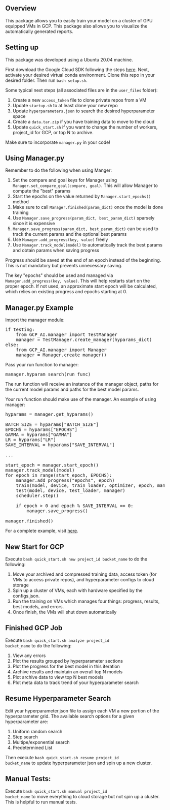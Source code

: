## Overview

This package allows you to easily train your model on a cluster of GPU equipped VMs in GCP. 
This package also allows you to visualize the automatically generated reports. 

## Setting up

This package was developed using a Ubuntu 20.04 machine.

First download the Google Cloud SDK following the steps [here](https://cloud.google.com/compute/docs/tutorials/python-guide).
Next, activate your desired virtual conda environment. Clone this repo in your desired folder.
Then run <code>bash setup.sh</code>.


Some typical next steps (all associated files are in the <code>user_files</code> folder):
1) Create a new <code>access_token</code> file to clone private repos from a VM
2) Update <code>startup.sh</code> to at least clone your new repo
3) Update <code>hyperparameters.json</code> to search the desired hyperparameter space
4) Create a <code>data.tar.zip</code> if you have training data to move to the cloud
5) Update <code>quick_start.sh</code> if you want to change the number of workers, project_id for GCP, or top N to archive.

Make sure to incorporate <code>manager.py</code> in your code!

## Using Manager.py

Remember to do the following when using Manger:
1) Set the compare and goal keys for Manager using <code>Manager.set_compare_goal(compare, goal)</code>. This will allow Manager to compute the "best" params
2) Start the epochs on the value returned by <code>Manager.start_epochs()</code> method
3) Make sure to call <code>Manager.finished(param_dict)</code> once the model is done training
4) Use <code>Manager.save_progress(param_dict, best_param_dict)</code> sparsely since it is expensive 
5) <code>Manager.save_progress(param_dict, best_param_dict)</code> can be used to track the current params and the optional best params
6) Use <code>Manager.add_progress(key, value)</code> freely
7) Use <code>Manager.track_model(model)</code> to automatically track the best params and obtain params when saving progress

Progress should be saved at the end of an epoch instead of the beginning. This is not mandatory but prevents unnecessary saving.

The key "epochs" should be used and managed via <code>Manager.add_progress(key, value)</code>. This will help
restarts start on the proper epoch. If not used, an approximate start epoch will be calculated, which relies on existing progress
and epochs starting at 0.

## Manager.py Example
Import the manager module:
<pre>
if testing:
    from GCP_AI.manager import TestManager
    manager = TestManager.create_manager(hyparams_dict)
else:
    from GCP_AI.manager import Manager
    manager = Manager.create_manager()
</pre>

Pass your run function to manager:

<pre>
manager.hyparam_search(run_func)
</pre>

The run function will receive an instance of the manager object, paths for the current model params and
paths for the best model params.

Your run function should make use of the manager. An example of using manager:

<pre>
hyparams = manager.get_hyparams()

BATCH_SIZE = hyparams["BATCH_SIZE"]
EPOCHS = hyparams["EPOCHS"]
GAMMA = hyparams["GAMMA"]
LR = hyparams["LR"]
SAVE_INTERVAL = hyparams["SAVE_INTERVAL"]

...

start_epoch = manager.start_epoch()
manager.track_model(model)
for epoch in range(start_epoch, EPOCHS):
    manager.add_progress("epochs", epoch)
    train(model, device, train_loader, optimizer, epoch, manager)
    test(model, device, test_loader, manager)
    scheduler.step()

    if epoch > 0 and epoch % SAVE_INTERVAL == 0:
        manager.save_progress()

manager.finished()
</pre>

For a complete example, visit [here](https://github.com/Shu244/test_gcp_ai).

## New Start for GCP

Execute <code>bash quick_start.sh new project_id bucket_name</code> to do the following:
1) Move your archived and compressed training data, access token (for VMs to access private repos), and hyperparameter configs to cloud storage
2) Spin up a cluster of VMs, each with hardware specified by the configs.json. 
3) Run the training on VMs which manages four things: progress, results, best models, and errors.
4) Once finish, the VMs will shut down automatically

## Finished GCP Job

Execute <code>bash quick_start.sh analyze project_id bucket_name</code> to do the following:
1) View any errors
2) Plot the results grouped by hyperparameter sections
3) Plot the progress for the best model in this iteration
4) Archive results and maintain an overall top N models
5) Plot archive data to view top N best models
6) Plot meta data to track trend of your hyperparameter search

## Resume Hyperparameter Search

Edit your hyperparameter.json file to assign each VM a new portion of the hyperparameter grid. The available search options for a 
given hyperparameter are: 
1) Uniform random search
2) Step search
3) Multipe/exponential search
4) Predetermined List

Then execute <code>bash quick_start.sh resume project_id bucket_name</code> to update hyperparameter json and spin up a new cluster.

## Manual Tests:
Execute <code>bash quick_start.sh manual project_id bucket_name</code> to move everything to cloud storage but not spin up a cluster.
This is helpful to run manual tests. 
